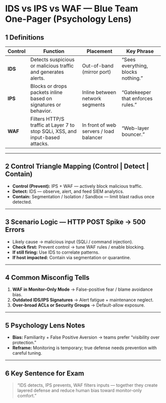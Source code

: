 # IDS vs IPS vs WAF — Blue Team One-Pager (Psychology Lens)

## 1️ Definitions

| Control | Function | Placement | Key Phrase |
|----------|-----------|------------|-------------|
| **IDS** | Detects suspicious or malicious traffic and generates alerts. | Out-of-band (mirror port) | “Sees everything, blocks nothing.” |
| **IPS** | Blocks or drops packets inline based on signatures or behavior. | Inline between network segments | “Gatekeeper that enforces rules.” |
| **WAF** | Filters HTTP/S traffic at Layer 7 to stop SQLi, XSS, and input-based attacks. | In front of web servers / load balancer | “Web-layer bouncer.” |

---

## 2️ Control Triangle Mapping (Control | Detect | Contain)

- **Control (Prevent):** IPS + WAF — actively block malicious traffic.  
- **Detect:** IDS — observe, alert, and feed SIEM analytics.  
- **Contain:** Segmentation / Isolation / Sandbox — limit blast radius once detected.

---

## 3️ Scenario Logic — HTTP POST Spike → 500 Errors

- Likely cause → malicious input (SQLi / command injection).  
- **Check first:** Prevent control → tune WAF rules / enable blocking.  
- **If still firing:** Use IDS to correlate patterns.  
- **If host impacted:** Contain via segmentation or quarantine.

---

## 4️ Common Misconfig Tells

1. **WAF in Monitor-Only Mode** → False-positive fear / blame avoidance bias.  
2. **Outdated IDS/IPS Signatures** → Alert fatigue + maintenance neglect.  
3. **Over-broad ACLs or Security Groups** → Default-allow exposure.

---

## 5️ Psychology Lens Notes

- **Bias:** Familiarity + False Positive Aversion → teams prefer “visibility over protection.”  
- **Reframe:** Monitoring is temporary; true defense needs prevention with careful tuning.

---

## 6️ Key Sentence for Exam

> “IDS detects, IPS prevents, WAF filters inputs — together they create layered defense and reduce human bias toward monitor-only comfort.”

